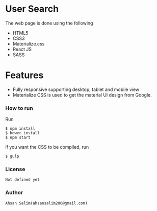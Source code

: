 # User Search

The web page is done using the following

  - HTML5
  - CSS3
  - Materialize.css
  - React JS
  - SASS

# Features

  - Fully responsive supporting desktop, tablet and mobile view
  - Materialize CSS is used to get the material UI design from Google.

### How to run

Run 
```
$ npm install
$ bower install
$ npm start 
```
if you want the CSS to be compiled, run
```
$ gulp
```
### License

    Not defined yet
    
### Author
    Ahsan Salim(ahsansalim200@gmail.com)